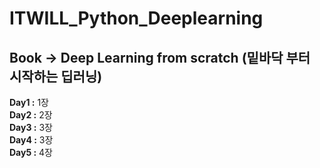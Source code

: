 # ITWILL_Python_Deeplearning
## Book -> Deep Learning from scratch (밑바닥 부터 시작하는 딥러닝)

__Day1 :__ 1장  
__Day2 :__ 2장  
__Day3 :__ 3장  
__Day4 :__ 3장  
__Day5 :__ 4장  

